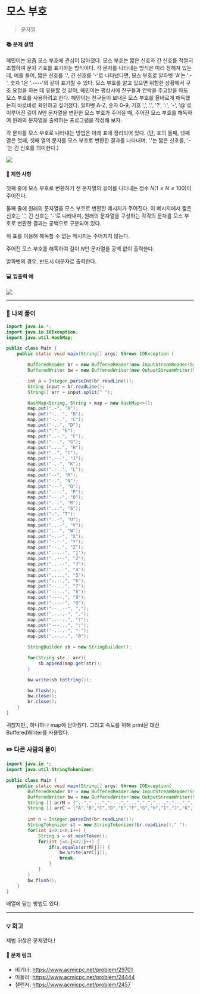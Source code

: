 # 모스 부호
> 문자열

#### 📚 문제 설명
혜민이는 요즘 모스 부호에 관심이 많아졌다. 모스 부호는 짧은 신호와 긴 신호를 적절히 조합하여 문자 기호를 표기하는 방식이다. 각 문자를 나타내는 방식은 미리 정해져 있는데, 예를 들어, 짧은 신호를 '.', 긴 신호를 '-'로 나타낸다면, 모스 부호로 알파벳 'A'는 '.-', 숫자 1은 '.----'와 같이 표기할 수 있다. 모스 부호를 알고 있으면 위험한 상황에서 구조 요청을 하는 데 유용할 것 같아, 혜민이는 평상시에 친구들과 연락을 주고받을 때도 모스 부호를 사용하려고 한다. 혜민이는 친구들이 보내온 모스 부호를 올바르게 해독했는지 바로바로 확인하고 싶어졌다. 알파벳 A-Z, 숫자 0-9, 기호 ',', '.', '?', ':', '-', '@'로 이루어진 길이 
$N$인 문자열을 변환한 모스 부호가 주어질 때, 주어진 모스 부호를 해독하여 원래의 문자열을 출력하는 프로그램을 작성해 보자.

각 문자를 모스 부호로 나타내는 방법은 아래 표에 정리되어 있다. (단, 표의 둘째, 넷째 열은 첫째, 셋째 열의 문자를 모스 부호로 변환한 결과를 나타내며, '.'는 짧은 신호를, '-'는 긴 신호를 의미한다.)

![](https://velog.velcdn.com/images/uunew/post/87c6b29d-7280-4876-899f-01a38cc0f1e1/image.png)



#### 📌 제한 사항 
첫째 줄에 모스 부호로 변환하기 전 문자열의 길이를 나타내는 정수 
$N(1 \leq N \leq 100)$이 주어진다.

둘째 줄에 원래의 문자열을 모스 부호로 변환한 메시지가 주어진다. 이 메시지에서 짧은 신호는 '.', 긴 신호는 '-'로 나타내며, 원래의 문자열을 구성하는 각각의 문자를 모스 부호로 변환한 결과는 공백으로 구분되어 있다.

위 표를 이용해 해독할 수 없는 메시지는 주어지지 않는다.

주어진 모스 부호를 해독하여 길이 
$N$인 문자열을 공백 없이 출력한다.

알파벳의 경우, 반드시 대문자로 출력한다.


#### 💻 입출력 예
![](https://velog.velcdn.com/images/uunew/post/12e5a699-bdd9-4b5d-8749-3b6a394289a8/image.png)


---
### 📝 나의 풀이
```java
import java.io.*;
import java.io.IOException;
import java.util.HashMap;

public class Main {
    public static void main(String[] args) throws IOException {

        BufferedReader br = new BufferedReader(new InputStreamReader(System.in));
        BufferedWriter bw = new BufferedWriter(new OutputStreamWriter(System.out));

        int a = Integer.parseInt(br.readLine());
        String input = br.readLine();
        String[] arr = input.split(" ");

        HashMap<String, String > map = new HashMap<>();
        map.put(".-", "A");
        map.put("-...", "B");
        map.put("-.-.", "C");
        map.put("-..", "D");
        map.put(".", "E");
        map.put("..-.", "F");
        map.put("--.", "G");
        map.put("....", "H");
        map.put("..", "I");
        map.put(".---", "J");
        map.put("-.-", "K");
        map.put(".-..", "L");
        map.put("--", "M");
        map.put("-.", "N");
        map.put("---", "O");
        map.put(".--.", "P");
        map.put("--.-", "Q");
        map.put(".-.", "R");
        map.put("...", "S");
        map.put("-", "T");
        map.put("..-", "U");
        map.put("...-", "V");
        map.put(".--", "W");
        map.put("-..-", "X");
        map.put("-.--", "Y");
        map.put("--..", "Z");
        map.put(".----", "1");
        map.put("..---", "2");
        map.put("...--", "3");
        map.put("....-", "4");
        map.put(".....", "5");
        map.put("-....", "6");
        map.put("--...", "7");
        map.put("---..", "8");
        map.put("----.", "9");
        map.put("-----", "0");
        map.put("--..--", ",");
        map.put(".-.-.-", ".");
        map.put("..--..", "?");
        map.put("---...", ":");
        map.put("-....-", "-");
        map.put(".--.-.", "@");

        StringBuilder sb = new StringBuilder();

        for(String str : arr){
            sb.append(map.get(str));
        }

        bw.write(sb.toString());

        bw.flush();
        bw.close();
        br.close();
    }
}
```
귀찮지만,, 하나하나 map에 담아줬다. 
그리고 속도를 위해 print문 대신 BufferedWriter를 사용했다.


### ✏️ 다른 사람의 풀이
```java
import java.io.*;
import java.util.StringTokenizer;

public class Main {
	public static void main(String[] args) throws IOException{
		BufferedReader br = new BufferedReader(new InputStreamReader(System.in));
		BufferedWriter bw = new BufferedWriter(new OutputStreamWriter(System.out));
		String [] arrM = {".-","-...","-.-.","-..",".","..-.","--.","....","..",".---","-.-",".-..","--","-.","---",".--.","--.-",".-.","...","-","..-","...-",".--","-..-","-.--","--..",".----","..---","...--","....-",".....","-....","--...","---..","----.","-----","--..--",".-.-.-","..--..","---...","-....-",".--.-."};
		String [] arrC = {"A","B","C","D","E","F","G","H","I","J","K","L","M","N","O","P","Q","R","S","T","U","V","W","X","Y","Z","1","2","3","4","5","6","7","8","9","0",",",".","?",":","-","@"};
		
		int n = Integer.parseInt(br.readLine());
		StringTokenizer st = new StringTokenizer(br.readLine()," ");
		for(int i=0;i<n;i++) {
			String s = st.nextToken();
			for(int j=0;j<42;j++) {
				if(s.equals(arrM[j])) {
					bw.write(arrC[j]);
					break;
				}
			}
		}
		bw.flush();
	}
}

```
배열에 담는 방법도 있다.

---
### 💡 회고

제법 귀찮은 문제였다.!

#### 🔗 문제 링크
- 비기너: https://www.acmicpc.net/problem/29701
- 미들러: https://www.acmicpc.net/problem/24444
- 챌린저: https://www.acmicpc.net/problem/2457